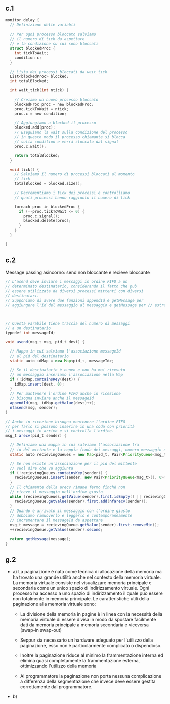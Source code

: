 ## c.1

```C
monitor delay {
  // Definizione delle variabli
  
  // Per ogni processo bloccato salviamo
  // il numero di tick da aspettare 
  // e la condizione su cui sono bloccati
  struct blockedProc {
    int tickToWait;
    condition c;
  }

  // Lista dei processi bloccati da wait_tick
  List<blockedProc> blocked;
  int totalBlocked;

  int wait_tick(int ntick) {

    // Creiamo un nuovo processo bloccato
    blockedProc proc = new blockedProc;
    proc.tickToWait = ntick;
    proc.c = new condition;

    // Aggiungiamo a blocked il processo
    blocked.add(proc);
    // Eseguiano la wait sulla condizione del processo
    // in questo modo il processo chiamante si blocca 
    // sulla condition e verrà sloccato dal signal 
    proc.c.wait();

    return totalBlocked;
  }

  void tick() {
    // Salviamo il numero di processi bloccati al momento
    // tick
    totalBlocked = blocked.size();

    // Decrementiamo i tick dei processi e controlliamo 
    // quali processi hanno raggiunto il numero di tick

    foreach proc in blockedProc {
      if (--proc.tickToWait <= 0) {
        proc.c.signal();
        blocked.delete(proc);
      }
    }
  }

}
```

## c.2

Message passing asincorno: send non bloccante e recieve bloccante 


``` Java
// L'asend deve inviare i messaggi in ordine FIFO a un
// determinato destinatario, considerando il fatto che può
// essere utilizzata da diversi processi mittenti con diversi 
// destinatari.
// Supponiamo di avere due funzioni appendId e getMessage per 
// aggiungere l'id del messaggio al messaggio e getMessage per // estrarre il messaggio



// Questa varabile tiene traccia del numero di messaggi 
// a un destinatario
typedef int messageId;

void asend(msg_t msg, pid_t dest) {
  
  // Mappa in cui salviamo l'associazione messageId 
  // al pid del destinatario
  static auto idMap = new Map<pid_t, messageId>;

  // Se il destinatario è nuovo e non ha mai ricevuto
  // un messaggio inseriamo l'associazione nella Map
  if (!idMap.containsKey(dest)) {
    idMap.insert(dest, 0);
  }
  // Per mantenere l'ordine FIFO anche in ricezione
  // bisogna inviare anche il messageId
  appendId(msg, idMap.getValue(dest)++);
  nfasend(msg, sender);
}

// Anche in ricezione bisogna mantenere l'ordine FIFO 
// per farlo si possono inserire in una coda con priorità
// i messaggi in arrivo e si controlla l'ordine.
msg_t arecv(pid_t sender) {

  // Definiamo una mappa in cui salviamo l'associazione tra 
  // id del mittente e la coppia (coda dei messaggi, numero messaggio da ricevere)
  static auto recievingQueues = new Map<pid_t, Pair<PriorityQueue<msg_t>, messageId>>();

  // Se non esiste un'associazione per il pid del mittente
  // vuol dire che va aggiunta
  if (!recievingQueues.containsKey(sender)) {
    recievingQueues.insert(sender, new Pair<PriorityQueue<msg_t>(), 0>>)
  }
  // Il chiamante della arecv rimane fermo finchè non 
  // riceve il messaggio nell'ordine giusto
  while (recievingQueues.getValue(sender).first.isEmpty() || recievingQueue.getValue(sender).first.getMinKey() > recievingQueue.getValue(sender).second) {
    recievingQueue.getValue(sender).first.add(nfarecv(sender));
  }
  // Quando è arrivato il messaggio con l'ordine giusto 
  // dobbiamo rimuoverlo e leggerlo e contemporaneamente
  // incrementare il messageId da aspettare
  msg_t message = recievingQueue.getValue(sender).first.removeMin();
  ++recievingQueue.getValue(sender).second;
  
  return getMessage(message);
}
```

## g.2
 
 * a) La paginazione è nata come tecnica di allocazione della memoria ma ha trovato una grande utilità anche nel contesto della memoria virtuale.
      La memoria virtuale consiste nel visualizzare memoria principale e secondaria come un unico spazio di indirizzamento virtuale. Ogni processo ha accesso a uno spazio di indirizzamento il quale può essere non totalmente in memoria principale. Le caratteristiche utili della paginazione alla memoria virtuale sono:
      
      * La divisione della memoria in pagine è in linea con la necessità della memoria virtuale di essere divisa in modo da spostare facilmente dati da memoria principale a memoria secondaria e viceversa (swap-in swap-out)

      * Seppur sia necessario un hardware adeguato per l'utilizzo della paginazione, esso non è particolarmente complicato o dispendioso.

      * Inoltre la paginazione riduce al minimo la frammentazione interna ed elimina quasi completamente la frammentazione esterna, ottimizzando l'utilizzo della memoria

      * Al programmatore la paginazione non porta nessuna complicazione a differenza della segmentazione che invece deve essere gestita correttamente dal programmatore.

  * b) 